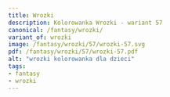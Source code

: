 ```yaml
---
title: Wrozki
description: Kolorowanka Wrozki - wariant 57
canonical: /fantasy/wrozki/
variant_of: wrozki
image: /fantasy/wrozki/57/wrozki-57.svg
pdf: /fantasy/wrozki/57/wrozki-57.pdf
alt: "wrozki kolorowanka dla dzieci"
tags:
- fantasy
- wrozki
---
```

